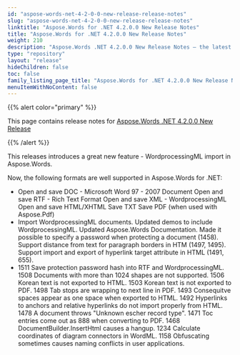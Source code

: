 ```yaml
---
id: "aspose-words-net-4-2-0-0-new-release-release-notes"
slug: "aspose-words-net-4-2-0-0-new-release-release-notes"
linktitle: "Aspose.Words for .NET 4.2.0.0 New Release Notes"
title: "Aspose.Words for .NET 4.2.0.0 New Release Notes"
weight: 210
description: "Aspose.Words .NET 4.2.0.0 New Release Notes – the latest updates and fixes."
type: "repository"
layout: "release"
hideChildren: false
toc: false
family_listing_page_title: "Aspose.Words for .NET 4.2.0.0 New Release Notes"
menuItemWithNoContent: false
---
```


{{% alert color="primary" %}}

This page contains release notes for [Aspose.Words .NET 4.2.0.0 New Release](https://releases.aspose.com/words/net/new-releases/aspose.words-.net-4.2.0.0-new-release/)

{{% /alert %}}

This releases introduces a great new feature - WordprocessingML import in Aspose.Words.

Now, the following formats are well supported in Aspose.Words for .NET:

- Open and save DOC - Microsoft Word 97 - 2007 Document
  Open and save RTF - Rich Text Format 
  Open and save XML - WordprocessingML 
  Open and save HTML/XHTML 
  Save TXT 
  Save PDF (when used with Aspose.Pdf) 
- Import WordprocessingML documents.
  Updated demos to include WordprocessingML. 
  Updated Aspose.Words Documentation. 
  Made it possible to specify a password when protecting a document (1458). 
  Support distance from text for paragraph borders in HTM (1497, 1495). 
  Support import and export of hyperlink target attribute in HTML (1491, 655). 
- 1511 Save protection password hash into RTF and WordprocessingML.
  1508 Documents with more than 1024 shapes are not supported. 
  1506 Korean text is not exported to HTML. 
  1503 Korean text is not exported to PDF. 
  1498 Tab stops are wrapping to next line in PDF. 
  1493 Consequitve spaces appear as one space when exported to HTML. 
  1492 Hyperlinks to anchors and relative hyperlinks do not import properly from HTML. 
  1478 A document throws "Unknown escher record type". 
  1471 Toc entries come out as 888 when converting to PDF. 
  1468 DocumentBuilder.InsertHtml causes a hangup. 
  1234 Calculate coordinates of diagram connectors in WordML. 
  1158 Obfuscating sometimes causes naming conflicts in user applications. 
